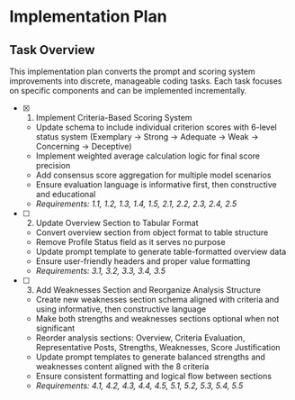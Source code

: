 # Implementation Plan

## Task Overview

This implementation plan converts the prompt and scoring system improvements into discrete, manageable coding tasks. Each task focuses on specific components and can be implemented incrementally.

- [x] 1. Implement Criteria-Based Scoring System
  - Update schema to include individual criterion scores with 6-level status system (Exemplary → Strong → Adequate → Weak → Concerning → Deceptive)
  - Implement weighted average calculation logic for final score precision
  - Add consensus score aggregation for multiple model scenarios
  - Ensure evaluation language is informative first, then constructive and educational
  - _Requirements: 1.1, 1.2, 1.3, 1.4, 1.5, 2.1, 2.2, 2.3, 2.4, 2.5_

- [ ] 2. Update Overview Section to Tabular Format
  - Convert overview section from object format to table structure
  - Remove Profile Status field as it serves no purpose
  - Update prompt template to generate table-formatted overview data
  - Ensure user-friendly headers and proper value formatting
  - _Requirements: 3.1, 3.2, 3.3, 3.4, 3.5_

- [ ] 3. Add Weaknesses Section and Reorganize Analysis Structure
  - Create new weaknesses section schema aligned with criteria and using informative, then constructive language
  - Make both strengths and weaknesses sections optional when not significant
  - Reorder analysis sections: Overview, Criteria Evaluation, Representative Posts, Strengths, Weaknesses, Score Justification
  - Update prompt templates to generate balanced strengths and weaknesses content aligned with the 8 criteria
  - Ensure consistent formatting and logical flow between sections
  - _Requirements: 4.1, 4.2, 4.3, 4.4, 4.5, 5.1, 5.2, 5.3, 5.4, 5.5_
